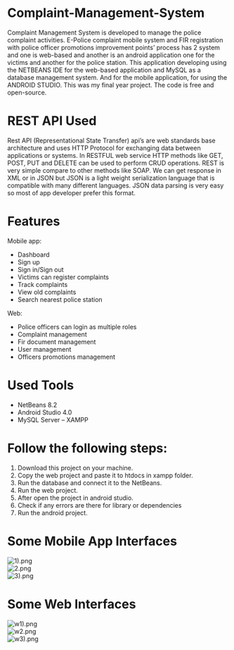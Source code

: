 # Complaint-Management-System
Complaint Management System is developed to manage the police complaint activities. E-Police complaint mobile system and FIR registration with police officer promotions improvement points’ process has 2 system and one is web-based and another is an android application one for the victims and another for the police station.  This application developing using the NETBEANS IDE for the web-based application and MySQL as a database management system. And for the mobile application, for using the ANDROID STUDIO. This was my final year project. The code is free and open-source. 

# REST API Used
Rest API (Representational State Transfer) api’s are web standards base architecture and uses HTTP Protocol for exchanging data between applications or systems. In RESTFUL web service HTTP methods like GET, POST, PUT and DELETE can be used to perform CRUD operations.  REST is very simple compare to other methods like SOAP. We can get response in XML or in JSON but JSON is a light weight serialization language that is compatible with many different languages. JSON data parsing is very easy so most of app developer prefer this format.


# Features 
Mobile app:
* Dashboard
* Sign up
* Sign in/Sign out
* Victims can register complaints
* Track complaints
* View old complaints
* Search nearest police station

Web:
* Police officers can login as multiple roles
* Complaint management
* Fir document management 
* User management
* Officers promotions management

# Used Tools
* NetBeans 8.2
* Android Studio 4.0
* MySQL Server – XAMPP

# Follow the following steps:
1.	Download this project on your machine.
2.	Copy the web project and paste it to htdocs in xampp folder.
3.	Run the database and connect it to the NetBeans.
4.	Run the web project.
5.	After open the project in android studio.
6.	Check if any errors are there for library or dependencies
7.	Run the android project. 

# Some Mobile App Interfaces
![1).png](Police_App/1.png)
<br>
![2.png](Police_App/2.png)
<br>
![3).png](Police_App/3.png)

# Some Web Interfaces
![w1).png](Police_App/1.png)
<br>
![w2.png](Police_App/2.png)
<br>
![w3).png](Police_App/3.png)






